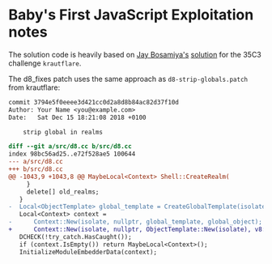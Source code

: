 # Baby's First JavaScript Exploitation notes

The solution code is heavily based on
[Jay Bosamiya's](https://www.jaybosamiya.com/blog)
[solution](https://www.jaybosamiya.com/blog/2019/01/02/krautflare/) for the 35C3
challenge `krautflare`.

The d8_fixes patch uses the same approach as `d8-strip-globals.patch` from
krautflare:
```patch
commit 3794e5f0eeee3d421cc0d2a8d8b84ac82d37f10d
Author: Your Name <you@example.com>
Date:   Sat Dec 15 18:21:08 2018 +0100

    strip global in realms

diff --git a/src/d8.cc b/src/d8.cc
index 98bc56ad25..e72f528ae5 100644
--- a/src/d8.cc
+++ b/src/d8.cc
@@ -1043,9 +1043,8 @@ MaybeLocal<Context> Shell::CreateRealm(
     }
     delete[] old_realms;
   }
-  Local<ObjectTemplate> global_template = CreateGlobalTemplate(isolate);
   Local<Context> context =
-      Context::New(isolate, nullptr, global_template, global_object);
+      Context::New(isolate, nullptr, ObjectTemplate::New(isolate), v8::MaybeLocal<Value>());
   DCHECK(!try_catch.HasCaught());
   if (context.IsEmpty()) return MaybeLocal<Context>();
   InitializeModuleEmbedderData(context);
```
